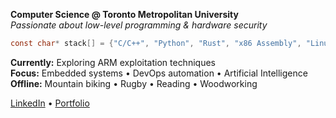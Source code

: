 **Computer Science @ Toronto Metropolitan University**   
*Passionate about low-level programming & hardware security*

```c
const char* stack[] = {"C/C++", "Python", "Rust", "x86 Assembly", "Linux"};
```

**Currently:** Exploring ARM exploitation techniques  
**Focus:** Embedded systems • DevOps automation • Artificial Intelligence       
**Offline:** Mountain biking • Rugby • Reading • Woodworking     

[LinkedIn](https://www.linkedin.com/in/bhavdeeparora/) • [Portfolio](https://bhavdeep.dev/)
